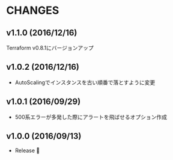 # CHANGES

## v1.1.0 (2016/12/16)
Terraform v0.8.1にバージョンアップ

## v1.0.2 (2016/12/16)
- AutoScalingでインスタンスを古い順番で落とすように変更

## v1.0.1 (2016/09/29)
- 500系エラーが多発した際にアラートを飛ばせるオプション作成

## v1.0.0 (2016/09/13)
- Release 🎉
